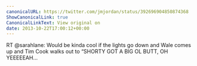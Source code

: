 ```yaml
---
canonicalURL: https://twitter.com/jmjordan/status/392696904850874368
ShowCanonicalLink: true
CanonicalLinkText: View original on
date: 2013-10-22T17:00:12+00:00
---
```

RT @sarahlane: Would be kinda cool if the lights go down and Wale comes up and Tim Cook walks out to “SHORTY GOT A BIG OL BUTT, OH YEEEEEAH…